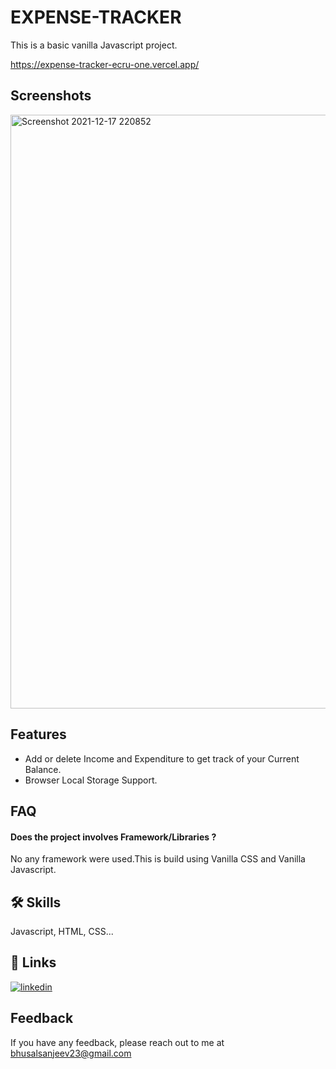 
# EXPENSE-TRACKER
This is a basic vanilla Javascript project.

https://expense-tracker-ecru-one.vercel.app/

## Screenshots

<img width="950" alt="Screenshot 2021-12-17 220852" src="https://user-images.githubusercontent.com/79491041/146576088-551a1682-4f0f-4cc7-bcdb-a444c070c9d9.png">


## Features
- Add or delete Income and Expenditure to get track of your Current Balance.
- Browser Local Storage Support.




## FAQ

#### Does the project involves Framework/Libraries ?
No any framework were used.This is build using Vanilla CSS and Vanilla Javascript. 

## 🛠 Skills
Javascript, HTML, CSS...


## 🔗 Links
[![linkedin](https://img.shields.io/badge/linkedin-0A66C2?style=for-the-badge&logo=linkedin&logoColor=white)](https://www.linkedin.com/in/sanjeevbhusal/)



## Feedback

If you have any feedback, please reach out to me at bhusalsanjeev23@gmail.com

